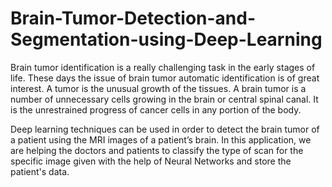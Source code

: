 # Brain-Tumor-Detection-and-Segmentation-using-Deep-Learning

Brain tumor identification is a really challenging task in the early stages of life. These days the issue of brain tumor automatic identification is of great interest. A tumor is the unusual growth of the tissues. A brain tumor is a number of unnecessary cells growing in the brain or central spinal canal.  It is the unrestrained progress of cancer cells in any portion of the body. 

Deep learning techniques can be used in order to detect the brain tumor of a patient using the MRI images of a patient’s brain. In this application, we are helping the doctors and patients to classify the type of scan for the specific image given with the help of Neural Networks and store the patient's data.
